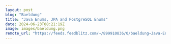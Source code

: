 ```yaml
---
layout: post
blog: "Baeldung"
title: "Java Enums, JPA and PostgreSQL Enums"
date: 2024-06-23T08:21:19Z
image: images/baeldung.png
remote_url: "https://feeds.feedblitz.com/~/899910836/0/baeldung~Java-Enums-JPA-and-PostgreSQL-Enums"
---
```

